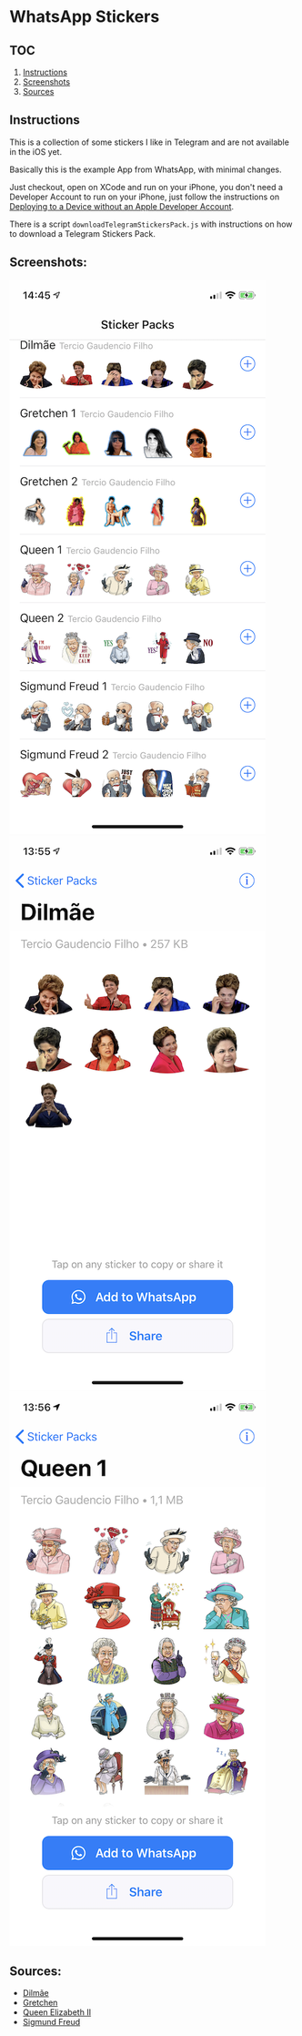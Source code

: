# WhatsApp Stickers

## TOC

1. [Instructions](https://github.com/0x3333/WhatsApp-Stickers#instructions)
2. [Screenshots](https://github.com/0x3333/WhatsApp-Stickers#screenshots)
3. [Sources](https://github.com/0x3333/WhatsApp-Stickers#sources)

## Instructions

This is a collection of some stickers I like in Telegram and are not available in the iOS yet.

Basically this is the example App from WhatsApp, with minimal changes.

Just checkout, open on XCode and run on your iPhone, you don't need a Developer Account to run on your iPhone, just follow the instructions on [Deploying to a Device without an Apple Developer Account](https://blog.ionicframework.com/deploying-to-a-device-without-an-apple-developer-account/).

There is a script `downloadTelegramStickersPack.js` with instructions on how to download a Telegram Stickers Pack.

## Screenshots:

![Screen 1](https://raw.githubusercontent.com/0x3333/WhatsApp-Stickers/master/.github/screen1.png)
![Screen 2](https://raw.githubusercontent.com/0x3333/WhatsApp-Stickers/master/.github/screen2.png)
![Screen 3](https://raw.githubusercontent.com/0x3333/WhatsApp-Stickers/master/.github/screen3.png)

## Sources:

* [Dilmãe](https://t.me/addstickers/Dilmae)
* [Gretchen](https://t.me/addstickers/Gretchen)
* [Queen Elizabeth II](https://t.me/addstickers/QueenElizabethII)
* [Sigmund Freud](https://t.me/addstickers/SigmundFreud)

